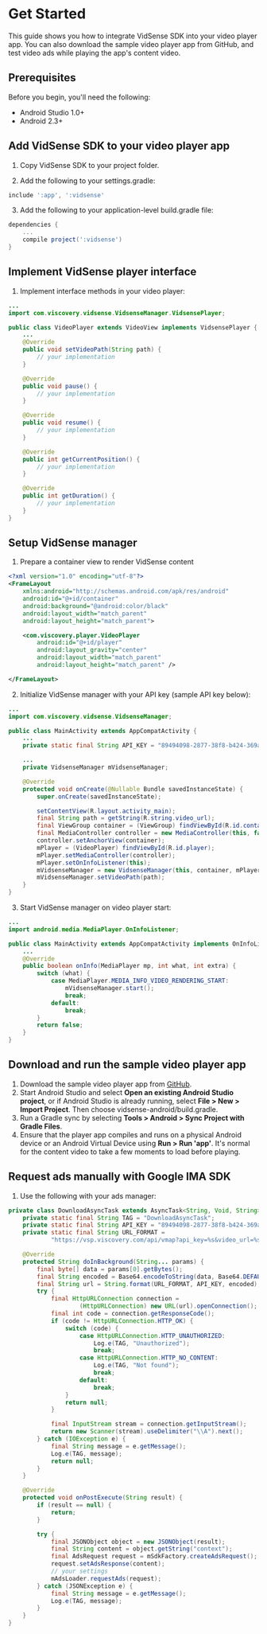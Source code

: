 # Get Started

This guide shows you how to integrate VidSense SDK into your video player app. You can also download the sample video player app from GitHub, and test video ads while playing the app's content video.

## Prerequisites

Before you begin, you'll need the following:

* Android Studio 1.0+
* Android 2.3+

## Add VidSense SDK to your video player app

1. Copy VidSense SDK to your project folder.

2. Add the following to your settings.gradle:

```groovy
include ':app', ':vidsense'
```

3. Add the following to your application-level build.gradle file:

```groovy
dependencies {
    ...
    compile project(':vidsense')
}
```

## Implement VidSense player interface

1. Implement interface methods in your video player:

```java
...
import com.viscovery.vidsense.VidsenseManager.VidsensePlayer;

public class VideoPlayer extends VideoView implements VidsensePlayer {
    ...
    @Override
    public void setVideoPath(String path) {
        // your implementation
    }

    @Override
    public void pause() {
        // your implementation
    }

    @Override
    public void resume() {
        // your implementation
    }

    @Override
    public int getCurrentPosition() {
        // your implementation
    }

    @Override
    public int getDuration() {
        // your implementation
    }
}
```

## Setup VidSense manager

1. Prepare a container view to render VidSense content

```xml
<?xml version="1.0" encoding="utf-8"?>
<FrameLayout
    xmlns:android="http://schemas.android.com/apk/res/android"
    android:id="@+id/container"
    android:background="@android:color/black"
    android:layout_width="match_parent"
    android:layout_height="match_parent">

    <com.viscovery.player.VideoPlayer
        android:id="@+id/player"
        android:layout_gravity="center"
        android:layout_width="match_parent"
        android:layout_height="match_parent" />

</FrameLayout>
```

2. Initialize VidSense manager with your API key (sample API key below):

```java
...
import com.viscovery.vidsense.VidsenseManager;

public class MainActivity extends AppCompatActivity {
    ...
    private static final String API_KEY = "89494098-2877-38f8-b424-369ab8de602";

    ...
    private VidsenseManager mVidsenseManager;

    @Override
    protected void onCreate(@Nullable Bundle savedInstanceState) {
        super.onCreate(savedInstanceState);

        setContentView(R.layout.activity_main);
        final String path = getString(R.string.video_url);
        final ViewGroup container = (ViewGroup) findViewById(R.id.container);
        final MediaController controller = new MediaController(this, false);
        controller.setAnchorView(container);
        mPlayer = (VideoPlayer) findViewById(R.id.player);
        mPlayer.setMediaController(controller);
        mPlayer.setOnInfoListener(this);
        mVidsenseManager = new VidsenseManager(this, container, mPlayer, API_KEY);
        mVidsenseManager.setVideoPath(path);
    }
}
```

3. Start VidSense manager on video player start:

```java
...
import android.media.MediaPlayer.OnInfoListener;

public class MainActivity extends AppCompatActivity implements OnInfoListener {
    ...
    @Override
    public boolean onInfo(MediaPlayer mp, int what, int extra) {
        switch (what) {
            case MediaPlayer.MEDIA_INFO_VIDEO_RENDERING_START:
                mVidsenseManager.start();
                break;
            default:
                break;
        }
        return false;
    }
}
```

## Download and run the sample video player app

1. Download the sample video player app from [GitHub](https://github.com/viscovery/viscovery-ad-sdk-android/).
2. Start Android Studio and select **Open an existing Android Studio project**, or if Android Studio is already running, select **File > New > Import Project**. Then choose vidsense-android/build.gradle.
3. Run a Gradle sync by selecting **Tools > Android > Sync Project with Gradle Files**.
4. Ensure that the player app compiles and runs on a physical Android device or an Android Virtual Device using **Run > Run 'app'**. It's normal for the content video to take a few moments to load before playing.

## Request ads manually with Google IMA SDK

1. Use the following with your ads manager:

```java
private class DownloadAsyncTask extends AsyncTask<String, Void, String> {
    private static final String TAG = "DownloadAsyncTask";
    private static final String API_KEY = "89494098-2877-38f8-b424-369ab8de602";
    private static final String URL_FORMAT =
            "https://vsp.viscovery.com/api/vmap?api_key=%s&video_url=%s&platform=mobile";

    @Override
    protected String doInBackground(String... params) {
        final byte[] data = params[0].getBytes();
        final String encoded = Base64.encodeToString(data, Base64.DEFAULT);
        final String url = String.format(URL_FORMAT, API_KEY, encoded);
        try {
            final HttpURLConnection connection =
                    (HttpURLConnection) new URL(url).openConnection();
            final int code = connection.getResponseCode();
            if (code != HttpURLConnection.HTTP_OK) {
                switch (code) {
                    case HttpURLConnection.HTTP_UNAUTHORIZED:
                        Log.e(TAG, "Unauthorized");
                        break;
                    case HttpURLConnection.HTTP_NO_CONTENT:
                        Log.e(TAG, "Not found");
                        break;
                    default:
                        break;
                }
                return null;
            }

            final InputStream stream = connection.getInputStream();
            return new Scanner(stream).useDelimiter("\\A").next();
        } catch (IOException e) {
            final String message = e.getMessage();
            Log.e(TAG, message);
            return null;
        }
    }

    @Override
    protected void onPostExecute(String result) {
        if (result == null) {
            return;
        }

        try {
            final JSONObject object = new JSONObject(result);
            final String content = object.getString("context");
            final AdsRequest request = mSdkFactory.createAdsRequest();
            request.setAdsResponse(content);
            // your settings
            mAdsLoader.requestAds(request);
        } catch (JSONException e) {
            final String message = e.getMessage();
            Log.e(TAG, message);
        }
    }
}
```